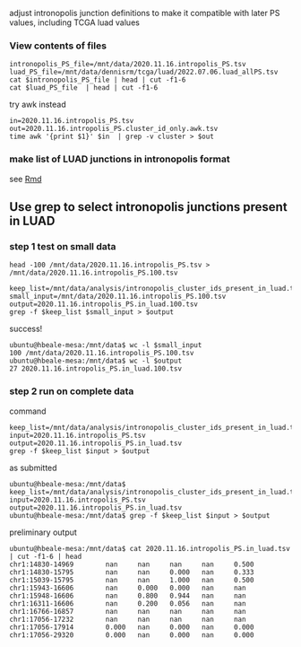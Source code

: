 adjust intronopolis junction definitions to make it compatible with later PS values, including TCGA luad values

### View contents of files
```
intronopolis_PS_file=/mnt/data/2020.11.16.intropolis_PS.tsv
luad_PS_file=/mnt/data/dennisrm/tcga/luad/2022.07.06.luad_allPS.tsv
cat $intronopolis_PS_file | head | cut -f1-6
cat $luad_PS_file  | head | cut -f1-6
```

try awk instead
```
in=2020.11.16.intropolis_PS.tsv
out=2020.11.16.intropolis_PS.cluster_id_only.awk.tsv
time awk '{print $1}' $in  | grep -v cluster > $out

```

### make list of LUAD junctions in intronopolis format 

see [Rmd](https://github.com/hbeale/splicedice_analysis/blob/main/change_cluster_ids.rmd)

## Use grep to select intronopolis junctions present in LUAD
### step 1 test on small data
```
head -100 /mnt/data/2020.11.16.intropolis_PS.tsv > /mnt/data/2020.11.16.intropolis_PS.100.tsv

keep_list=/mnt/data/analysis/intronopolis_cluster_ids_present_in_luad.tsv
small_input=/mnt/data/2020.11.16.intropolis_PS.100.tsv
output=2020.11.16.intropolis_PS.in_luad.100.tsv
grep -f $keep_list $small_input > $output
```
success!
```
ubuntu@hbeale-mesa:/mnt/data$ wc -l $small_input 
100 /mnt/data/2020.11.16.intropolis_PS.100.tsv
ubuntu@hbeale-mesa:/mnt/data$ wc -l $output
27 2020.11.16.intropolis_PS.in_luad.100.tsv

```
### step 2 run on complete data
command
```
keep_list=/mnt/data/analysis/intronopolis_cluster_ids_present_in_luad.tsv
input=2020.11.16.intropolis_PS.tsv
output=2020.11.16.intropolis_PS.in_luad.tsv
grep -f $keep_list $input > $output
```

as submitted
```
ubuntu@hbeale-mesa:/mnt/data$ keep_list=/mnt/data/analysis/intronopolis_cluster_ids_present_in_luad.tsv
input=2020.11.16.intropolis_PS.tsv
output=2020.11.16.intropolis_PS.in_luad.tsv
ubuntu@hbeale-mesa:/mnt/data$ grep -f $keep_list $input > $output
```

preliminary output
```
ubuntu@hbeale-mesa:/mnt/data$ cat 2020.11.16.intropolis_PS.in_luad.tsv | cut -f1-6 | head
chr1:14830-14969        nan     nan     nan     nan     0.500
chr1:14830-15795        nan     nan     0.000   nan     0.333
chr1:15039-15795        nan     nan     1.000   nan     0.500
chr1:15943-16606        nan     0.000   0.000   nan     nan
chr1:15948-16606        nan     0.800   0.944   nan     nan
chr1:16311-16606        nan     0.200   0.056   nan     nan
chr1:16766-16857        nan     nan     nan     nan     nan
chr1:17056-17232        nan     nan     nan     nan     nan
chr1:17056-17914        0.000   nan     0.000   nan     0.000
chr1:17056-29320        0.000   nan     0.000   nan     0.000
```
